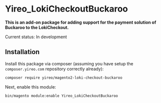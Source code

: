 # Yireo_LokiCheckoutBuckaroo

**This is an add-on package for adding support for the payment solution of Buckaroo to the LokiCheckout.**

Current status: In development

## Installation
Install this package via composer (assuming you have setup the `composer.yireo.com` repository correctly already):
```bash
composer require yireo/magento2-loki-checkout-buckaroo
```

Next, enable this module:
```bash
bin/magento module:enable Yireo_LokiCheckoutBuckaroo
```

